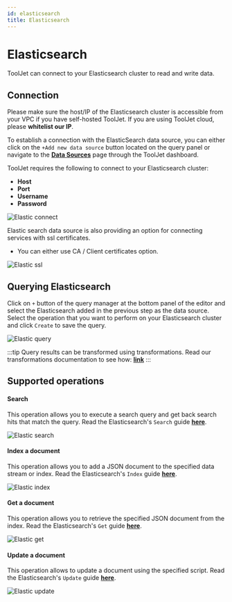 ```yaml
---
id: elasticsearch
title: Elasticsearch
---
```


# Elasticsearch
ToolJet can connect to your Elasticsearch cluster to read and write data.

## Connection 
Please make sure the host/IP of the Elasticsearch cluster is accessible from your VPC if you have self-hosted ToolJet. If you are using ToolJet cloud, please **whitelist our IP**.

To establish a connection with the ElasticSearch data source, you can either click on the `+Add new data source` button located on the query panel or navigate to the **[Data Sources](/docs/data-sources/overview)** page through the ToolJet dashboard.

ToolJet requires the following to connect to your Elasticsearch cluster: 
- **Host**
- **Port**
- **Username**
- **Password**

<div style={{textAlign: 'center'}}>

<img className="screenshot-full" src="/img/datasource-reference/elasticsearch/connect.png" alt="Elastic connect" />


</div>

Elastic search data source is also providing an option for connecting services with ssl certificates. 
- You can either use CA / Client certificates option. 
  
<img className="screenshot-full" src="/img/datasource-reference/elasticsearch/ssl.png" alt="Elastic ssl" />



## Querying Elasticsearch 

Click on `+` button of the query manager at the bottom panel of the editor and select the Elasticsearch added in the previous step as the data source. 
Select the operation that you want to perform on your Elasticsearch cluster and click `Create` to save the query. 

<div style={{textAlign: 'center'}}>

<img className="screenshot-full" src="/img/datasource-reference/elasticsearch/query.png" alt="Elastic query" />


</div>

:::tip
Query results can be transformed using transformations. Read our transformations documentation to see how: **[link](/docs/tutorial/transformations)**
:::

## Supported operations

#### Search

This operation allows you to execute a search query and get back search hits that match the query. Read the Elasticsearch's `Search` guide **[here](https://www.elastic.co/guide/en/elasticsearch/reference/current/search-search.html)**.


<img className="screenshot-full" src="/img/datasource-reference/elasticsearch/elastic-search.png" alt="Elastic search" />

#### Index a document

This operation allows you to add a JSON document to the specified data stream or index. Read the Elasticsearch's `Index` guide **[here](https://www.elastic.co/guide/en/elasticsearch/reference/current/docs-index_.html)**.


<img className="screenshot-full" src="/img/datasource-reference/elasticsearch/index.png" alt="Elastic index"/>


#### Get a document

This operation allows you to retrieve the specified JSON document from the index. Read the Elasticsearch's `Get` guide **[here](https://www.elastic.co/guide/en/elasticsearch/reference/current/docs-get.html)**.


<img className="screenshot-full" src="/img/datasource-reference/elasticsearch/get.png"  alt="Elastic get"/>


#### Update a document

This operation allows to update a document using the specified script. Read the Elasticsearch's `Update` guide **[here](https://www.elastic.co/guide/en/elasticsearch/reference/current/docs-update.html)**.


<img className="screenshot-full" src="/img/datasource-reference/elasticsearch/update.png" alt="Elastic update" />
